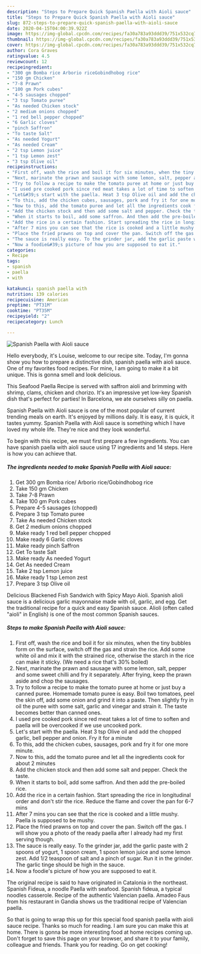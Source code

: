 ```yaml
---
description: "Steps to Prepare Quick Spanish Paella with Aioli sauce"
title: "Steps to Prepare Quick Spanish Paella with Aioli sauce"
slug: 872-steps-to-prepare-quick-spanish-paella-with-aioli-sauce
date: 2020-04-15T04:00:39.922Z
image: https://img-global.cpcdn.com/recipes/fa30a783a93ddd39/751x532cq70/spanish-paella-with-aioli-sauce-recipe-main-photo.jpg
thumbnail: https://img-global.cpcdn.com/recipes/fa30a783a93ddd39/751x532cq70/spanish-paella-with-aioli-sauce-recipe-main-photo.jpg
cover: https://img-global.cpcdn.com/recipes/fa30a783a93ddd39/751x532cq70/spanish-paella-with-aioli-sauce-recipe-main-photo.jpg
author: Cora Graves
ratingvalue: 4.5
reviewcount: 12
recipeingredient:
- "300 gm Bomba rice Arborio riceGobindhobog rice"
- "150 gm Chicken"
- "7-8 Prawn"
- "100 gm Pork cubes"
- "4-5 sausages chopped"
- "3 tsp Tomato puree"
- "As needed Chicken stock"
- "2 medium onions chopped"
- "1 red bell pepper chopped"
- "6 Garlic cloves"
- "pinch Saffron"
- "To taste Salt"
- "As needed Yogurt"
- "As needed Cream"
- "2 tsp Lemon juice"
- "1 tsp Lemon zest"
- "3 tsp Olive oil"
recipeinstructions:
- "First off, wash the rice and boil it for six minutes, when the tiny bubbles form on the surface, switch off the gas and strain the rice. Add some white oil and mix it with the strained rice, otherwise the starch in the rice can make it sticky. (We need a rice that&#39;s 30% boiled)"
- "Next, marinate the prawn and sausage with some lemon, salt, pepper and some sweet chilli and fry it separately. After frying, keep the prawn aside and chop the sausages."
- "Try to follow a recipe to make the tomato puree at home or just buy a canned puree. Homemade tomato puree is easy. Boil two tomatoes, peel the skin off, add some onion and grind it into a paste. Then slightly fry in oil the puree with some salt, garlic and vinegar and strain it. The taste becomes better than canned ones."
- "I used pre cooked pork since red meat takes a lot of time to soften and paella will be overcooked if we use uncooked pork."
- "Let&#39;s start with the paella. Heat 3 tsp Olive oil and add the chopped garlic, bell pepper and onion. Fry it for a minute"
- "To this, add the chicken cubes, sausages, pork and fry it for one more minute."
- "Now to this, add the tomato puree and let all the ingredients cook for about 2 minutes"
- "Add the chicken stock and then add some salt and pepper. Check the taste."
- "When it starts to boil, add some saffron. And then add the pre-boiled rice."
- "Add the rice in a certain fashion. Start spreading the rice in longitudinal order and don&#39;t stir the rice. Reduce the flame and cover the pan for 6-7 mins"
- "After 7 mins you can see that the rice is cooked and a little mushy. Paella is supposed to be mushy."
- "Place the fried prawns on top and cover the pan. Switch off the gas. I will show you a photo of the ready paella after I already had my first serving though."
- "The sauce is really easy. To the grinder jar, add the garlic paste with 2 spoons of yogurt, 1 spoon cream, 1 spoon lemon juice and some lemon zest. Add 1/2 teaspoon of salt and a pinch of sugar. Run it in the grinder. The garlic tinge should be high in the sauce."
- "Now a foodie&#39;s picture of how you are supposed to eat it."
categories:
- Recipe
tags:
- spanish
- paella
- with

katakunci: spanish paella with 
nutrition: 139 calories
recipecuisine: American
preptime: "PT31M"
cooktime: "PT35M"
recipeyield: "2"
recipecategory: Lunch

---
```



![Spanish Paella with Aioli sauce](https://img-global.cpcdn.com/recipes/fa30a783a93ddd39/751x532cq70/spanish-paella-with-aioli-sauce-recipe-main-photo.jpg)

Hello everybody, it's Louise, welcome to our recipe site. Today, I'm gonna show you how to prepare a distinctive dish, spanish paella with aioli sauce. One of my favorites food recipes. For mine, I am going to make it a bit unique. This is gonna smell and look delicious.

This Seafood Paella Recipe is served with saffron aioli and brimming with shrimp, clams, chicken and chorizo. It&#39;s an impressive yet low-key Spanish dish that&#39;s perfect for parties! In Barcelona, we ate ourselves silly on paella.

Spanish Paella with Aioli sauce is one of the most popular of current trending meals on earth. It's enjoyed by millions daily. It is easy, it is quick, it tastes yummy. Spanish Paella with Aioli sauce is something which I have loved my whole life. They're nice and they look wonderful.


To begin with this recipe, we must first prepare a few ingredients. You can have spanish paella with aioli sauce using 17 ingredients and 14 steps. Here is how you can achieve that.

<!--inarticleads1-->

##### The ingredients needed to make Spanish Paella with Aioli sauce:

1. Get 300 gm Bomba rice/ Arborio rice/Gobindhobog rice
1. Take 150 gm Chicken
1. Take 7-8 Prawn
1. Take 100 gm Pork cubes
1. Prepare 4-5 sausages (chopped)
1. Prepare 3 tsp Tomato puree
1. Take As needed Chicken stock
1. Get 2 medium onions chopped
1. Make ready 1 red bell pepper chopped
1. Make ready 6 Garlic cloves
1. Make ready pinch Saffron
1. Get To taste Salt
1. Make ready As needed Yogurt
1. Get As needed Cream
1. Take 2 tsp Lemon juice
1. Make ready 1 tsp Lemon zest
1. Prepare 3 tsp Olive oil


Delicious Blackened Fish Sandwich with Spicy Mayo Aioli. Spanish alioli sauce is a delicious garlic mayonnaise made with oil, garlic, and egg. Get the traditional recipe for a quick and easy Spanish sauce. Alioli (often called &#34;aioli&#34; in English) is one of the most common Spanish sauces. 

<!--inarticleads2-->

##### Steps to make Spanish Paella with Aioli sauce:

1. First off, wash the rice and boil it for six minutes, when the tiny bubbles form on the surface, switch off the gas and strain the rice. Add some white oil and mix it with the strained rice, otherwise the starch in the rice can make it sticky. (We need a rice that&#39;s 30% boiled)
1. Next, marinate the prawn and sausage with some lemon, salt, pepper and some sweet chilli and fry it separately. After frying, keep the prawn aside and chop the sausages.
1. Try to follow a recipe to make the tomato puree at home or just buy a canned puree. Homemade tomato puree is easy. Boil two tomatoes, peel the skin off, add some onion and grind it into a paste. Then slightly fry in oil the puree with some salt, garlic and vinegar and strain it. The taste becomes better than canned ones.
1. I used pre cooked pork since red meat takes a lot of time to soften and paella will be overcooked if we use uncooked pork.
1. Let&#39;s start with the paella. Heat 3 tsp Olive oil and add the chopped garlic, bell pepper and onion. Fry it for a minute
1. To this, add the chicken cubes, sausages, pork and fry it for one more minute.
1. Now to this, add the tomato puree and let all the ingredients cook for about 2 minutes
1. Add the chicken stock and then add some salt and pepper. Check the taste.
1. When it starts to boil, add some saffron. And then add the pre-boiled rice.
1. Add the rice in a certain fashion. Start spreading the rice in longitudinal order and don&#39;t stir the rice. Reduce the flame and cover the pan for 6-7 mins
1. After 7 mins you can see that the rice is cooked and a little mushy. Paella is supposed to be mushy.
1. Place the fried prawns on top and cover the pan. Switch off the gas. I will show you a photo of the ready paella after I already had my first serving though.
1. The sauce is really easy. To the grinder jar, add the garlic paste with 2 spoons of yogurt, 1 spoon cream, 1 spoon lemon juice and some lemon zest. Add 1/2 teaspoon of salt and a pinch of sugar. Run it in the grinder. The garlic tinge should be high in the sauce.
1. Now a foodie&#39;s picture of how you are supposed to eat it.


The original recipe is said to have originated in Catalonia in the northeast. Spanish Fideua, a noodle Paella with seafood. Spanish fideua, a typical noodles casserole. Recipe of the authentic Valencian paella. Amadeo Faus from his restaurant in Gandia shows us the traditional recipe of Valencian paella. 

So that is going to wrap this up for this special food spanish paella with aioli sauce recipe. Thanks so much for reading. I am sure you can make this at home. There is gonna be more interesting food at home recipes coming up. Don't forget to save this page on your browser, and share it to your family, colleague and friends. Thank you for reading. Go on get cooking!
